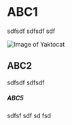 # ABC1
sdfsdf
sdfsdf
sdf

![Image of Yaktocat](https://octodex.github.com/images/yaktocat.png)


## ABC2 
sdfsdf
sdfsdf


##### ABC5

sdfsf
sdf
sd
fsd
